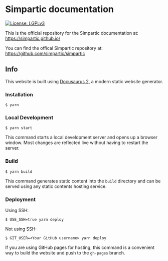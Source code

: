 # Simpartic documentation
[![License: LGPLv3](https://img.shields.io/badge/License-LGPLv3-fabd09.svg?style=plastic)](LICENSE)

This is the official repository for the Simpartic documentation at:
https://simpartic.github.io/

You can find the offical Simpartic repository at:
https://github.com/simpartic/simpartic

## Info

This website is built using [Docusaurus 2](https://docusaurus.io/), a modern static website generator.

### Installation

```
$ yarn
```

### Local Development

```
$ yarn start
```

This command starts a local development server and opens up a browser window. Most changes are reflected live without having to restart the server.

### Build

```
$ yarn build
```

This command generates static content into the `build` directory and can be served using any static contents hosting service.

### Deployment

Using SSH:

```
$ USE_SSH=true yarn deploy
```

Not using SSH:

```
$ GIT_USER=<Your GitHub username> yarn deploy
```

If you are using GitHub pages for hosting, this command is a convenient way to build the website and push to the `gh-pages` branch.
